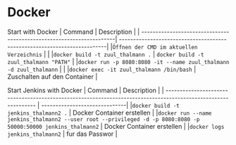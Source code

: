 # Docker

Start with Docker
| Command                                                              | Description                                                              |
| ---------------------------------------------------------------------| -------------------------------------------------------------------------|
|`Öffnen der CMD im aktuellen Verzeichnis`                             |                                                                          |
|`docker build -t zuul_thalmann .`                                     | `docker build -t zuul_thalmann "PATH"`                                   |
|`docker run -p 8080:8080 -it --name zuul_thalmann -d zuul_thalmann`   |                                                                          |
|`docker exec -it zuul_thalmann /bin/bash`                              | Zuschalten auf den Container                                            |

Start Jenkins with Docker
| Command                                                                                                        | Description                   |
| -------------------------------------------------------------------------------------------------------------- | ------------------------------|
|`docker build -t jenkins_thalmann2 .`                                                                           | Docker Container erstellen    |
|`docker run --name jenkins_thalmann2 --user root --privileged -d -p 8080:8080 -p 50000:50000 jenkins_thalmann2` | Docker Container erstellen    |
|`docker logs jenkins_thalmann2`                                                                                 | fur das Passwor               |
